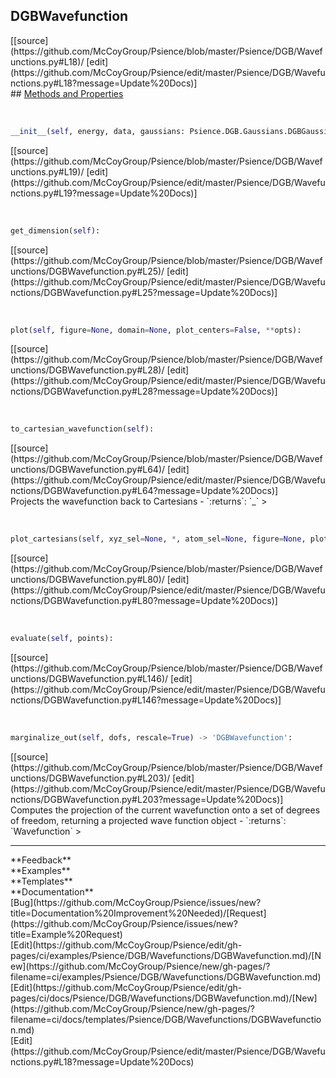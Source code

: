 ## <a id="Psience.DGB.Wavefunctions.DGBWavefunction">DGBWavefunction</a> 

<div class="docs-source-link" markdown="1">
[[source](https://github.com/McCoyGroup/Psience/blob/master/Psience/DGB/Wavefunctions.py#L18)/
[edit](https://github.com/McCoyGroup/Psience/edit/master/Psience/DGB/Wavefunctions.py#L18?message=Update%20Docs)]
</div>









<div class="collapsible-section">
 <div class="collapsible-section collapsible-section-header" markdown="1">
## <a class="collapse-link" data-toggle="collapse" href="#methods" markdown="1"> Methods and Properties</a> <a class="float-right" data-toggle="collapse" href="#methods"><i class="fa fa-chevron-down"></i></a>
 </div>
 <div class="collapsible-section collapsible-section-body collapse show" id="methods" markdown="1">
 
<a id="Psience.DGB.Wavefunctions.DGBWavefunction.__init__" class="docs-object-method">&nbsp;</a> 
```python
__init__(self, energy, data, gaussians: Psience.DGB.Gaussians.DGBGaussians = None, **opts): 
```
<div class="docs-source-link" markdown="1">
[[source](https://github.com/McCoyGroup/Psience/blob/master/Psience/DGB/Wavefunctions.py#L19)/
[edit](https://github.com/McCoyGroup/Psience/edit/master/Psience/DGB/Wavefunctions.py#L19?message=Update%20Docs)]
</div>


<a id="Psience.DGB.Wavefunctions.DGBWavefunction.get_dimension" class="docs-object-method">&nbsp;</a> 
```python
get_dimension(self): 
```
<div class="docs-source-link" markdown="1">
[[source](https://github.com/McCoyGroup/Psience/blob/master/Psience/DGB/Wavefunctions/DGBWavefunction.py#L25)/
[edit](https://github.com/McCoyGroup/Psience/edit/master/Psience/DGB/Wavefunctions/DGBWavefunction.py#L25?message=Update%20Docs)]
</div>


<a id="Psience.DGB.Wavefunctions.DGBWavefunction.plot" class="docs-object-method">&nbsp;</a> 
```python
plot(self, figure=None, domain=None, plot_centers=False, **opts): 
```
<div class="docs-source-link" markdown="1">
[[source](https://github.com/McCoyGroup/Psience/blob/master/Psience/DGB/Wavefunctions/DGBWavefunction.py#L28)/
[edit](https://github.com/McCoyGroup/Psience/edit/master/Psience/DGB/Wavefunctions/DGBWavefunction.py#L28?message=Update%20Docs)]
</div>


<a id="Psience.DGB.Wavefunctions.DGBWavefunction.to_cartesian_wavefunction" class="docs-object-method">&nbsp;</a> 
```python
to_cartesian_wavefunction(self): 
```
<div class="docs-source-link" markdown="1">
[[source](https://github.com/McCoyGroup/Psience/blob/master/Psience/DGB/Wavefunctions/DGBWavefunction.py#L64)/
[edit](https://github.com/McCoyGroup/Psience/edit/master/Psience/DGB/Wavefunctions/DGBWavefunction.py#L64?message=Update%20Docs)]
</div>
Projects the wavefunction back to Cartesians
  - `:returns`: `_`
    >


<a id="Psience.DGB.Wavefunctions.DGBWavefunction.plot_cartesians" class="docs-object-method">&nbsp;</a> 
```python
plot_cartesians(self, xyz_sel=None, *, atom_sel=None, figure=None, plot_centers=False, atom_styles=None, **plot_styles): 
```
<div class="docs-source-link" markdown="1">
[[source](https://github.com/McCoyGroup/Psience/blob/master/Psience/DGB/Wavefunctions/DGBWavefunction.py#L80)/
[edit](https://github.com/McCoyGroup/Psience/edit/master/Psience/DGB/Wavefunctions/DGBWavefunction.py#L80?message=Update%20Docs)]
</div>


<a id="Psience.DGB.Wavefunctions.DGBWavefunction.evaluate" class="docs-object-method">&nbsp;</a> 
```python
evaluate(self, points): 
```
<div class="docs-source-link" markdown="1">
[[source](https://github.com/McCoyGroup/Psience/blob/master/Psience/DGB/Wavefunctions/DGBWavefunction.py#L146)/
[edit](https://github.com/McCoyGroup/Psience/edit/master/Psience/DGB/Wavefunctions/DGBWavefunction.py#L146?message=Update%20Docs)]
</div>


<a id="Psience.DGB.Wavefunctions.DGBWavefunction.marginalize_out" class="docs-object-method">&nbsp;</a> 
```python
marginalize_out(self, dofs, rescale=True) -> 'DGBWavefunction': 
```
<div class="docs-source-link" markdown="1">
[[source](https://github.com/McCoyGroup/Psience/blob/master/Psience/DGB/Wavefunctions/DGBWavefunction.py#L203)/
[edit](https://github.com/McCoyGroup/Psience/edit/master/Psience/DGB/Wavefunctions/DGBWavefunction.py#L203?message=Update%20Docs)]
</div>
Computes the projection of the current wavefunction onto a set of degrees
of freedom, returning a projected wave function object
  - `:returns`: `Wavefunction`
    >
 </div>
</div>












---


<div markdown="1" class="text-secondary">
<div class="container">
  <div class="row">
   <div class="col" markdown="1">
**Feedback**   
</div>
   <div class="col" markdown="1">
**Examples**   
</div>
   <div class="col" markdown="1">
**Templates**   
</div>
   <div class="col" markdown="1">
**Documentation**   
</div>
   <div class="col" markdown="1">
   
</div>
   <div class="col" markdown="1">
   
</div>
   <div class="col" markdown="1">
   
</div>
</div>
  <div class="row">
   <div class="col" markdown="1">
[Bug](https://github.com/McCoyGroup/Psience/issues/new?title=Documentation%20Improvement%20Needed)/[Request](https://github.com/McCoyGroup/Psience/issues/new?title=Example%20Request)   
</div>
   <div class="col" markdown="1">
[Edit](https://github.com/McCoyGroup/Psience/edit/gh-pages/ci/examples/Psience/DGB/Wavefunctions/DGBWavefunction.md)/[New](https://github.com/McCoyGroup/Psience/new/gh-pages/?filename=ci/examples/Psience/DGB/Wavefunctions/DGBWavefunction.md)   
</div>
   <div class="col" markdown="1">
[Edit](https://github.com/McCoyGroup/Psience/edit/gh-pages/ci/docs/Psience/DGB/Wavefunctions/DGBWavefunction.md)/[New](https://github.com/McCoyGroup/Psience/new/gh-pages/?filename=ci/docs/templates/Psience/DGB/Wavefunctions/DGBWavefunction.md)   
</div>
   <div class="col" markdown="1">
[Edit](https://github.com/McCoyGroup/Psience/edit/master/Psience/DGB/Wavefunctions.py#L18?message=Update%20Docs)   
</div>
   <div class="col" markdown="1">
   
</div>
   <div class="col" markdown="1">
   
</div>
   <div class="col" markdown="1">
   
</div>
</div>
</div>
</div>